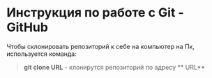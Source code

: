 # Инструкция по работе с Git - GitHub

Чтобы склонировать репозиторий к себе на компьютер на Пк, используется команда:
> **git clone URL** - клонирутся репозиторий по адресу ** URL** 